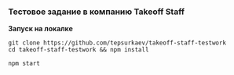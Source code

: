 ### Тестовое задание в компанию Takeoff Staff

**Запуск на локалке**

```shell
git clone https://github.com/tepsurkaev/takeoff-staff-testwork
cd takeoff-staff-testwork && npm install

npm start
```